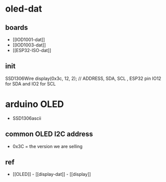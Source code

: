 

# oled-dat 

## boards 
- [[IOD1001-dat]]
- [[IOD1003-dat]]
- [[ESP32-ISO-dat]]

## init 

SSD1306Wire display(0x3c, 12, 2);   // ADDRESS, SDA, SCL , ESP32 pin IO12 for SDA and IO2 for SCL


# arduino OLED 


- SSD1306ascii


## common OLED I2C address

- 0x3C = the version we are selling


## ref 

- [[OLED]] - [[display-dat]] - [[display]]